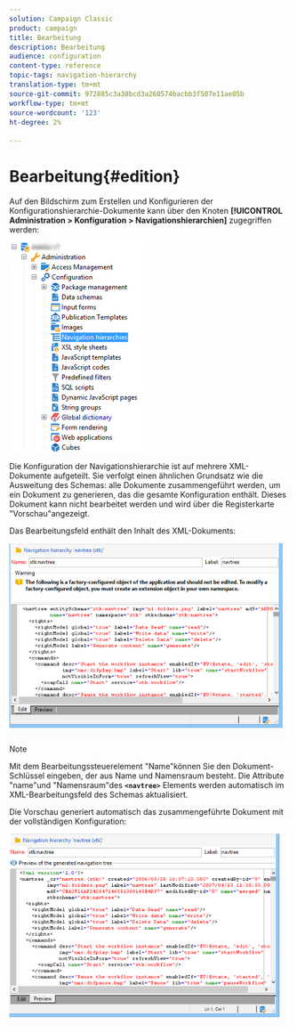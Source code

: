 ```yaml
---
solution: Campaign Classic
product: campaign
title: Bearbeitung
description: Bearbeitung
audience: configuration
content-type: reference
topic-tags: navigation-hierarchy
translation-type: tm+mt
source-git-commit: 972885c3a38bcd3a260574bacbb3f507e11ae05b
workflow-type: tm+mt
source-wordcount: '123'
ht-degree: 2%

---
```



# Bearbeitung{#edition}

Auf den Bildschirm zum Erstellen und Konfigurieren der Konfigurationshierarchie-Dokumente kann über den Knoten **[!UICONTROL Administration > Konfiguration > Navigationshierarchien]** zugegriffen werden:

![](assets/d_ncs_integration_navigation_arbo.png)

Die Konfiguration der Navigationshierarchie ist auf mehrere XML-Dokumente aufgeteilt. Sie verfolgt einen ähnlichen Grundsatz wie die Ausweitung des Schemas: alle Dokumente zusammengeführt werden, um ein Dokument zu generieren, das die gesamte Konfiguration enthält. Dieses Dokument kann nicht bearbeitet werden und wird über die Registerkarte &quot;Vorschau&quot;angezeigt.

Das Bearbeitungsfeld enthält den Inhalt des XML-Dokuments:

![](assets/d_ncs_integration_navigation_edit.png)

>[!NOTE]
>
>Mit dem Bearbeitungssteuerelement &quot;Name&quot;können Sie den Dokument-Schlüssel eingeben, der aus Name und Namensraum besteht. Die Attribute &quot;name&quot;und &quot;Namensraum&quot;des **`<navtree>`** Elements werden automatisch im XML-Bearbeitungsfeld des Schemas aktualisiert.

Die Vorschau generiert automatisch das zusammengeführte Dokument mit der vollständigen Konfiguration:

![](assets/d_ncs_integration_navigation_preview.png)

